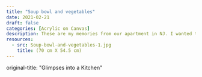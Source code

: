 ```yaml
---
title: "Soup bowl and vegetables"
date: 2021-02-21
draft: false
categories: [Acrylic on Canvas]
description: These are my memories from our apartment in NJ. I wanted to capture everything from my kitchen and put it on the canvas. The sharpness of the colors made it all the more vivid for me.
resources:
  - src: Soup-bowl-and-vegetables-1.jpg
    title: (70 cm X 54.5 cm)
---
```


original-title: "Glimpses into a Kitchen"



